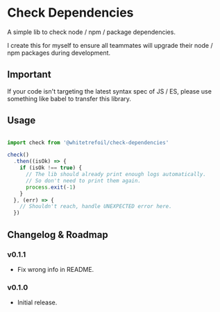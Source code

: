 Check Dependencies
=====================================================

A simple lib to check node / npm / package dependencies.

I create this for myself to ensure all teammates will upgrade their node / npm packages during development.

Important
---------

If your code isn't targeting the latest syntax spec of JS / ES,
please use something like babel to transfer this library.

Usage
-----

```typescript

import check from '@whitetrefoil/check-dependencies'

check()
  .then((isOk) => {
    if (isOk !== true) {
      // The lib should already print enough logs automatically.
      // So don't need to print them again.
      process.exit(-1)
    }
  }, (err) => {
    // Shouldn't reach, handle UNEXPECTED error here.
  })

```

Changelog & Roadmap
-------------------

### v0.1.1

* Fix wrong info in README.

### v0.1.0

* Initial release.
